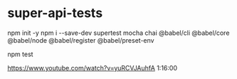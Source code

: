 # super-api-tests

npm init -y
npm i --save-dev supertest mocha chai @babel/cli @babel/core @babel/node @babel/register @babel/preset-env


npm test


https://www.youtube.com/watch?v=yuRCVJAuhfA
1:16:00